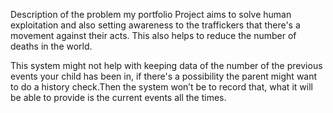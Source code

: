  

Description of the problem my portfolio Project aims to solve human exploitation and also setting awareness to the traffickers that there's a movement against their acts. This also helps to reduce the number of deaths in the world.



This system might not help with keeping data of the number of the previous events your child has been in, if there's a possibility the parent might want to do a history check.Then the system won’t be to record that, what it will be able to provide is the current events all the times.  
